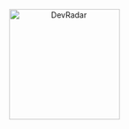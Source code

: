 <section>
    
</section>
<section align="center">
    <img alt="DevRadar" title="#delicinha" src=".github/bethehero.svg" width="200px" />
</section>